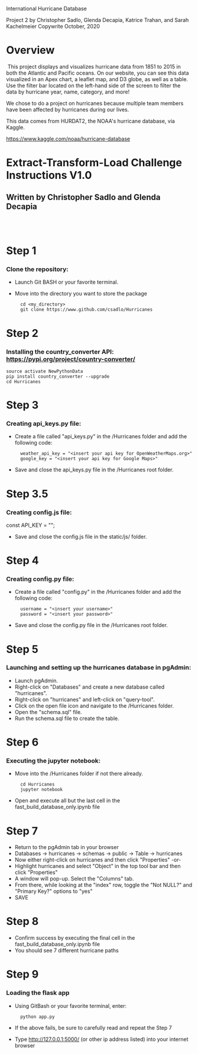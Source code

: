 International Hurricane Database

Project 2 by Christopher Sadlo, Glenda Decapia, Katrice Trahan, and Sarah Kachelmeier 
Copywrite October, 2020

# Overview
​
This project displays and visualizes hurricane data from 1851 to 2015 in both the Atlantic and Pacific oceans. On our website, you can see this data visualized in an Apex chart, a leaflet map, and D3 globe, as well as a table. Use the filter bar located on the left-hand side of the screen to filter the data by hurricane year, name, category, and more! 

We chose to do a project on hurricanes because multiple team members have been affected by hurricanes during our lives.


This data comes from HURDAT2, the NOAA's hurricane database, via Kaggle.

https://www.kaggle.com/noaa/hurricane-database


# Extract-Transform-Load Challenge Instructions V1.0
## Written by Christopher Sadlo and Glenda Decapia

<br><br>

# Step 1
### Clone the repository:

* Launch Git BASH or your favorite terminal.

* Move into the directory you want to store the package


        cd <my_directory>
        git clone https://www.github.com/csadlo/Hurricanes


# Step 2
### Installing the country_converter API:  https://pypi.org/project/country-converter/

    source activate NewPythonData
    pip install country_converter --upgrade
    cd Hurricanes


# Step 3
### Creating api_keys.py file:

* Create a file called "api_keys.py" in the /Hurricanes folder and add the following code:

        weather_api_key = "<insert your api key for OpenWeatherMaps.org>"
        google_key = "<insert your api key for Google Maps>"

* Save and close the api_keys.py file in the /Hurricanes root folder.

# Step 3.5
### Creating config.js file:

const API_KEY = "<insert your api key for Google>";

* Save and close the config.js file in the static/js/ folder.

# Step 4
### Creating config.py file:

* Create a file called "config.py" in the /Hurricanes folder and add the following code:

        username = "<insert your username>"
        password = "<insert your password>"

* Save and close the config.py file in the /Hurricanes root folder.


# Step 5
### Launching and setting up the hurricanes database in pgAdmin:

* Launch pgAdmin.
* Right-click on "Databases" and create a new database called "hurricanes".
* Right-click on "hurricanes" and left-click on "query-tool".
* Click on the open file icon and navigate to the /Hurricanes folder.
* Open the "schema.sql" file.
* Run the schema.sql file to create the table.


# Step 6
### Executing the jupyter notebook:

* Move into the /Hurricanes folder if not there already.

        cd Hurricanes
        jupyter notebook

* Open and execute all but the last cell in the fast_build_database_only.ipynb file


# Step 7

* Return to the pgAdmin tab in your browser
* Databases -> hurricanes -> schemas -> public -> Table -> hurricanes
* Now either right-click on hurricanes and then click "Properties"
    -or-
* Highlight hurricanes and select "Object" in the top tool bar and then click "Properties"
* A window will pop-up. Select the "Columns" tab.
* From there, while looking at the "index" row, toggle the "Not NULL?" and "Primary Key?" options to "yes"
* SAVE

# Step 8

* Confirm success by executing the final cell in the fast_build_database_only.ipynb file
* You should see 7 different hurricane paths

# Step 9 

### Loading the flask app

* Using GitBash or your favorite terminal, enter:

        python app.py

* If the above fails, be sure to carefully read and repeat the Step 7

* Type http://127.0.0.1:5000/ (or other ip address listed) into your internet browser

​
